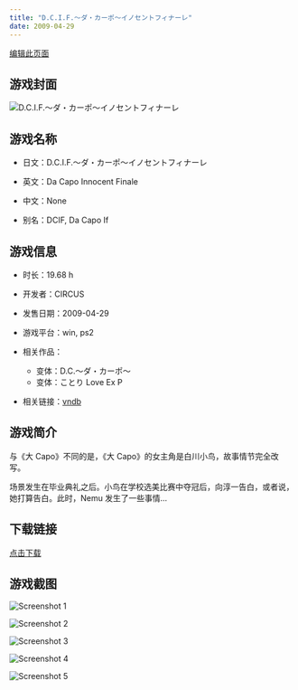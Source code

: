 ```yaml
---
title: "D.C.I.F.～ダ・カーポ～イノセントフィナーレ"
date: 2009-04-29
---
```

[编辑此页面](https://github.com/ACG-3/ADV3-source/blob/main/source/_posts/games/%E3%81%93%E3%81%A8%E3%82%8A%20Love%20Ex%20P.md)

## 游戏封面

![D.C.I.F.～ダ・カーポ～イノセントフィナーレ](https%3A//pan.timero.xyz/onedrive/img_lib_001/%E3%81%93%E3%81%A8%E3%82%8A%20Love%20Ex%20P_cover.avif)


## 游戏名称

- 日文：D.C.I.F.～ダ・カーポ～イノセントフィナーレ
- 英文：Da Capo Innocent Finale
- 中文：None

- 别名：DCIF, Da Capo If


## 游戏信息

- 时长：19.68 h
- 开发者：CIRCUS
- 发售日期：2009-04-29
- 游戏平台：win, ps2
- 相关作品：
   - 变体：D.C.～ダ・カーポ～
   - 变体：ことり Love Ex P

- 相关链接：[vndb](https://vndb.org/v1708)


## 游戏简介

与《大 Capo》不同的是，《大 Capo》的女主角是白川小鸟，故事情节完全改写。

场景发生在毕业典礼之后。小鸟在学校选美比赛中夺冠后，向淳一告白，或者说，她打算告白。此时，Nemu 发生了一些事情...




## 下载链接

[点击下载](https://pan.timero.xyz/onedrive/adv_lib_001/%E3%81%93%E3%81%A8%E3%82%8A%20Love%20Ex%20P)


## 游戏截图


![Screenshot 1](https%3A//pan.timero.xyz/onedrive/img_lib_001/%E3%81%93%E3%81%A8%E3%82%8A%20Love%20Ex%20P_Screenshot_1.avif)

![Screenshot 2](https%3A//pan.timero.xyz/onedrive/img_lib_001/%E3%81%93%E3%81%A8%E3%82%8A%20Love%20Ex%20P_Screenshot_2.avif)

![Screenshot 3](https%3A//pan.timero.xyz/onedrive/img_lib_001/%E3%81%93%E3%81%A8%E3%82%8A%20Love%20Ex%20P_Screenshot_3.avif)

![Screenshot 4](https%3A//pan.timero.xyz/onedrive/img_lib_001/%E3%81%93%E3%81%A8%E3%82%8A%20Love%20Ex%20P_Screenshot_4.avif)

![Screenshot 5](https%3A//pan.timero.xyz/onedrive/img_lib_001/%E3%81%93%E3%81%A8%E3%82%8A%20Love%20Ex%20P_Screenshot_5.avif)

